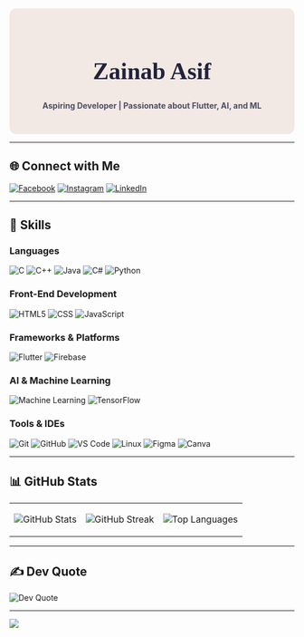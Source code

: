 <div align="center" style="background-color:#F2E9E4; padding: 2em; border-radius: 12px;">

<h1 style="font-family: 'Playfair Display', serif; font-size: 3em; color:#22223B;">
  Zainab Asif
</h1>

<p style="color:#4A4E69;"><strong>Aspiring Developer | Passionate about Flutter, AI, and ML</strong></p>

</div>

---

## 🌐 Connect with Me

[![Facebook](https://img.shields.io/badge/Facebook-4A4E69?style=for-the-badge&logo=facebook&logoColor=white)](https://www.facebook.com/zainabasf)
[![Instagram](https://img.shields.io/badge/Instagram-9A8C98?style=for-the-badge&logo=instagram&logoColor=white)](https://instagram.com/zainab.asf)
[![LinkedIn](https://img.shields.io/badge/LinkedIn-C9ADA7?style=for-the-badge&logo=linkedin&logoColor=white)](https://linkedin.com/in/zainab-asif-44282b276/)

---

## 🧠 Skills

### Languages
![C](https://img.shields.io/badge/C-22223B?style=for-the-badge&logo=c&logoColor=white)
![C++](https://img.shields.io/badge/C++-4A4E69?style=for-the-badge&logo=c%2B%2B&logoColor=white)
![Java](https://img.shields.io/badge/Java-9A8C98?style=for-the-badge&logo=java&logoColor=white)
![C#](https://img.shields.io/badge/C%23-C9ADA7?style=for-the-badge&logo=csharp&logoColor=white)
![Python](https://img.shields.io/badge/Python-F2E9E4?style=for-the-badge&logo=python&logoColor=black)

### Front-End Development
![HTML5](https://img.shields.io/badge/HTML5-4A4E69?style=for-the-badge&logo=html5&logoColor=white)
![CSS](https://img.shields.io/badge/CSS-9A8C98?style=for-the-badge&logo=css3&logoColor=white)
![JavaScript](https://img.shields.io/badge/JavaScript-C9ADA7?style=for-the-badge&logo=javascript&logoColor=black)

### Frameworks & Platforms
![Flutter](https://img.shields.io/badge/Flutter-22223B?style=for-the-badge&logo=flutter&logoColor=white)
![Firebase](https://img.shields.io/badge/Firebase-F2E9E4?style=for-the-badge&logo=firebase&logoColor=black)

### AI & Machine Learning
![Machine Learning](https://img.shields.io/badge/Machine%20Learning-9A8C98?style=for-the-badge&logo=scikit-learn&logoColor=white)
![TensorFlow](https://img.shields.io/badge/TensorFlow-C9ADA7?style=for-the-badge&logo=tensorflow&logoColor=white)

### Tools & IDEs
![Git](https://img.shields.io/badge/Git-4A4E69?style=for-the-badge&logo=git&logoColor=white)
![GitHub](https://img.shields.io/badge/GitHub-22223B?style=for-the-badge&logo=github&logoColor=white)
![VS Code](https://img.shields.io/badge/VS%20Code-9A8C98?style=for-the-badge&logo=visual-studio-code&logoColor=white)
![Linux](https://img.shields.io/badge/Linux-C9ADA7?style=for-the-badge&logo=linux&logoColor=black)
![Figma](https://img.shields.io/badge/Figma-F2E9E4?style=for-the-badge&logo=figma&logoColor=black)
![Canva](https://img.shields.io/badge/Canva-4A4E69?style=for-the-badge&logo=canva&logoColor=white)

---

## 📊 GitHub Stats

<div align="center">

<table>
<tr>
<td align="center">
  
![GitHub Stats](https://github-readme-stats.vercel.app/api?username=Zainab-asf&show_icons=true&theme=calm&hide_border=true&bg_color=F2E9E4&title_color=22223B&text_color=4A4E69&icon_color=9A8C98)

</td>
<td align="center">

![GitHub Streak](https://github-readme-streak-stats.herokuapp.com/?user=Zainab-asf&theme=calm&hide_border=true&background=F2E9E4&ring=4A4E69&fire=9A8C98&currStreakLabel=22223B)

</td>
<td align="center">

![Top Languages](https://github-readme-stats.vercel.app/api/top-langs/?username=Zainab-asf&layout=compact&theme=calm&hide_border=true&bg_color=F2E9E4&title_color=22223B&text_color=4A4E69)

</td>
</tr>
</table>

</div>



---

## ✍️ Dev Quote

![Dev Quote](https://quotes-github-readme.vercel.app/api?type=horizontal&theme=dark)

---

[![](https://visitcount.itsvg.in/api?id=Zainab-asf&icon=2&color=10)](https://visitcount.itsvg.in)

<!-- Built with pastel perfection by Zainab using GPRM -->
